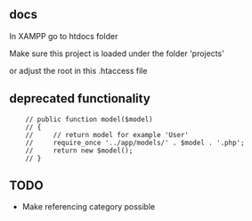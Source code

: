 ## docs

In XAMPP go to htdocs folder

Make sure this project is loaded under the folder 'projects'

or adjust the root in this .htaccess file

## deprecated functionality

```
    // public function model($model)
    // {
    //     // return model for example 'User'
    //     require_once '../app/models/' . $model . '.php';
    //     return new $model();
    // }
```

## TODO

- Make referencing category possible

